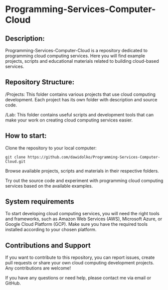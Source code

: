# Programming-Services-Computer-Cloud

## **Description:**
Programming-Services-Computer-Cloud is a repository dedicated to programming cloud computing services. Here you will find example projects, scripts and educational materials related to building cloud-based services.

## **Repository Structure:**
/Projects: This folder contains various projects that use cloud computing development. Each project has its own folder with description and source code.

/Lab: This folder contains useful scripts and development tools that can make your work on creating cloud computing services easier.

## **How ​​to start:**

Clone the repository to your local computer:
```
git clone https://github.com/dawidolko/Programming-Services-Computer-Cloud.git
```

Browse available projects, scripts and materials in their respective folders.

Try out the source code and experiment with programming cloud computing services based on the available examples.

## **System requirements**
To start developing cloud computing services, you will need the right tools and frameworks, such as Amazon Web Services (AWS), Microsoft Azure, or Google Cloud Platform (GCP). Make sure you have the required tools installed according to your chosen platform.

## **Contributions and Support**
If you want to contribute to this repository, you can report issues, create pull requests or share your own cloud computing development projects. Any contributions are welcome!

If you have any questions or need help, please contact me via email or GitHub.
